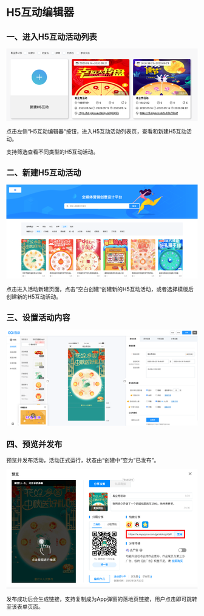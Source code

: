 # H5互动编辑器

## 一、进入H5互动活动列表

![](../.gitbook/assets/h5-hu-dong-huo-dong-lie-biao-.png)

点击左侧“H5互动编辑器“按钮，进入H5互动活动列表页，查看和新建H5互动活动。

支持筛选查看不同类型的H5互动活动。

## 二、新建H5互动活动

![](../.gitbook/assets/h5-hu-dong-lie-biao-.png)

点击进入活动新建页面，点击“空白创建“创建新的H5互动活动，或者选择模版后创建新的H5互动活动。

## 三、设置活动内容

![](../.gitbook/assets/h5-hu-dong-nei-rong-.png)

## 四、预览并发布

预览并发布活动，活动正式运行，状态由“创建中”变为“已发布”。

![](../.gitbook/assets/h5-hu-dong-lian-jie-.png)

发布成功后会生成链接，支持复制成为App弹窗的落地页链接，用户点击即可跳转至该表单页面。

